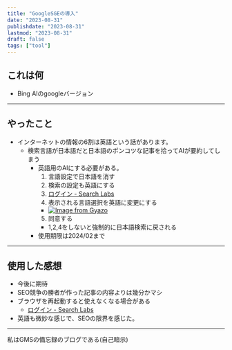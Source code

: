 ```yaml
---
title: "GoogleSGEの導入"
date: "2023-08-31"
publishdate: "2023-08-31"
lastmod: "2023-08-31"
draft: false
tags: ["tool"]
---
```

## これは何
- Bing AIのgoogleバージョン
---
## やったこと
- インターネットの情報の6割は英語という話があります。
	- 検索言語が日本語だと日本語のポンコツな記事を拾ってAIが要約してしまう
		- 英語用のAIにする必要がある。
			1. 言語設定で日本語を消す
			2. 検索の設定も英語にする
			3. [ログイン - Search Labs](https://labs.google.com/search/experiments)
			4. 表示される言語選択を英語に変更にする
			- [![Image from Gyazo](https://i.gyazo.com/fbaa279e039423e9dcf7fec287fbcbb6.png)](https://gyazo.com/fbaa279e039423e9dcf7fec287fbcbb6)
			5. 同意する
			- 1,2,4をしないと強制的に日本語検索に戻される
		- 使用期限は2024/02まで
---
## 使用した感想
- 今後に期待
- SEO競争の勝者が作った記事の内容よりは幾分かマシ
- ブラウザを再起動すると使えなくなる場合がある
	-  [ログイン - Search Labs](https://labs.google.com/search/experiments)
- 英語も微妙な感じで、SEOの限界を感じた。
---
私はGMSの備忘録のブログである(自己暗示)

